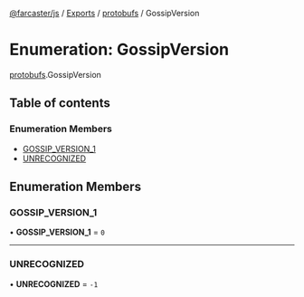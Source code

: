 [@farcaster/js](../README.md) / [Exports](../modules.md) / [protobufs](../modules/protobufs.md) / GossipVersion

# Enumeration: GossipVersion

[protobufs](../modules/protobufs.md).GossipVersion

## Table of contents

### Enumeration Members

- [GOSSIP\_VERSION\_1](protobufs.GossipVersion.md#gossip_version_1)
- [UNRECOGNIZED](protobufs.GossipVersion.md#unrecognized)

## Enumeration Members

### GOSSIP\_VERSION\_1

• **GOSSIP\_VERSION\_1** = ``0``

___

### UNRECOGNIZED

• **UNRECOGNIZED** = ``-1``
